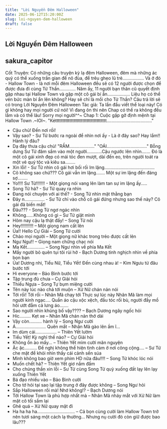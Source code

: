 ```yaml
---
title: "Lời Nguyền Đêm Halloween"
date: 2025-06-12T15:20:00Z
slug: loi-nguyen-dem-halloween
draft: false
---
```


## Lời Nguyền Đêm Halloween

## sakura_capitor

Cốt Truyện: Có những câu truyện kỳ lạ đêm Halloween, đêm mà những ác quỷ có thể xuống trần gian để nô đùa, để trêu ghẹo lũ trẻ................. Và ở đó - Hallow Town - là nơi mỗi đêm Halloween đều sẽ có 12 người được chọn để được đưa đi cùng Tử Thần............. Năm ấy, 11 người bạn thân cũ quyết định gặp nhau tại Hallow Town và gặp một cô gái bí ẩn.................. Liệu họ có thể vén bức màn bí ẩn lên không? Hay sẽ chỉ là mồi cho Tử Thần? Câu trả lời sẽ có trong Lời Nguyền Đêm Halloween
Tác giả: Ta lần đầu viết thể loại này! Có gì không hay mọi người cứ nói! Vì đang ôn thi nên Chap có thể ra không đều lắm và có thể lâu! Sorry mọi người^^~
Chap 1: Cuộc gặp gỡ định mệnh tại Hallow Town
.~IOI~.
"Kétttttttttttttttttttttttttttttttttttt...................................."
- Cậu chủ! Đến nơi rồi!
- Vậy sao? - Sư Tử bước ra ngoài để nhìn nơi ấy - Là ở đây sao? Hay lắm!! Hành lý đâu?
- Dạ đây thưa cậu chủ!
"RẦM...................."
"OÁI................................"
Bỗng dưng Sư Tử đâm sầm vào một người............Cậu ngước lên nhìn....... Đó là một cô gái xinh đẹp có mái tóc đen mượt, dài đến eo, trên người toát ra một vẻ quý tộc và kiêu sa........
- Xin lỗi! - Sư Tử nhìn cô gái hơi bối rối
Im lặng........................................
- Cô không sao chứ???
Cô gái vẫn im lặng....... Một sự im lặng đến đáng sợ........
- Yo!!!! Sư Tử!!!!!!! - Một giọng nói vang lên làm tan sự im lặng ấy.....
- Song Tử hả? - Sư Tử quay ra nhìn
- Đang nói chuyện với ai thế? - Song Tử nhìn mặt thằng bạn
- Đây n................ - Sư Tử chỉ vào chỗ cô gái đứng nhưng sao thế này? Cô gái đã biến mất!
- Đâu??? - Song Tử ngơ ngác nhìn
- Không......Không có gì – Sư Tử giật mình
- Hôm nay cậu lạ thật đấy! – Song Tử nói
- Hey!!!!!!!!!! – Một giọng nam cất lên
- Ủa!! Hello Cự Giải – Song Tử cười
- Chào mọi người – Một giọng nữ khác trong trẻo được cất lên
- Ngư Ngư!! – Giọng nam chững chạc nói
- Ma Kết.............. – Song Ngư nhìn về phía Ma Kết
- Mấy người bỏ quên tụi tôi rùi hở - Bạch Dương tinh nghịch nhìn về phía bọn bạn
- Ủa! Dương nhi, Tiểu Nữ, Tiểu Yết! Đến cùng nhau à! – Kim Ngưu từ đâu bước tới
- Hi everyone – Bảo Bình bước tới
- Tập trung đủ chưa – Cự Giải hỏi
- Thiếu Ngựa – Song Tự bụm miệng cười
- Tên này lúc nào chả tới muộn – Xử Nữ chán nản nói
- Tới rồi! Tới rồi – Nhân Mã chạy tới
Thực sự lúc này Nhân Mã làm mọi người kinh ngạc.... Quần áo cậu xộc xệch, đầu tóc rối bù, người đầy mồ hôi ướt đẫm cả lưng áo.......
- Sao người nhìn khủng bố vậy???? – Bạch Dương ngây ngốc hỏi
- Híc......... Kẹt xe – Nhân Mã chán nản thở dài
- Vậy còn.......... hành lý – Song Ngư cười
- Á........................ Quên mất – Nhân Mã gào lên ầm ĩ...
- Im dùm cái................. – Thiên Yết lườm
- Tiểu Yết! Kỳ nghỉ thế nào? – Cự Giải hỏi
- Không ồn ào mấy... – Thiên Yết mỉm cười mãn nguyện
- Ặc ặc.......... Đề nghị không thể hiện tình cảm ở nơi công cộng.... – Sư Tử che mặt để khỏi nhìn thấy cái cảnh sến súa 
- Mình không bao giờ xem phim HD nữa đâu!!!! – Song Tử khóc lóc nói
- Muốn chết hả? – Thiên Yết giơ nắm đấm
- Cho chúng thần xin lỗi – Sư Tử cùng Song Tử quỳ xuống đất lạy lên lạy xuống Thiên Yết
- Bá đạo nhiều vào – Bảo Bình cười
- Cho tớ hỏi tại sao lại tập trung ở đây được không – Song Ngư hỏi
- Sắp Halloween rồi mà! Nhớ không!? – Bạch Dương nói
- Tới Hallow Town là phù hợp nhất mà – Nhân Mã nháy mắt với Xử Nữ làm mặt cô tối sầm lại
- Ghê quá – Xử Nữ quay mặt đi
- Ha ha ha ha.............................. – Cả bọn cùng cười làm Hallow Town trở nên tươi sáng một cách lạ thường... Nhưng nụ cười đó còn giữ được bao lâu???